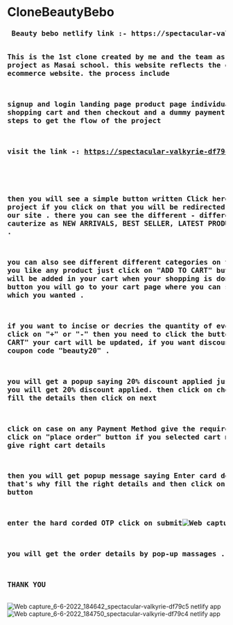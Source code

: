 # CloneBeautyBebo
<h3><pre> Beauty bebo netlify link :- https://spectacular-valkyrie-df79c4.netlify.app/

This is the 1st clone created by me and the team as a construct week project as Masai school. this website reflects the overall process of an ecommerce website. the process include

signup and login
landing page
product page
individual product page
shopping cart
and then checkout and a dummy payment page
follow these steps to get the flow of the project

visit the link -: https://spectacular-valkyrie-df79c4.netlify.app/
<!-- <img src="https://drive.google.com/file/d/1enNikyNyyC76eqMhHG4VdTN7rxJ1fma0/view?usp=sharing" alt="first page"> -->

then you will see a simple button written Click here to see my project
if you click on that you will be redirected to the home page of our site .
there you can see the different - different products cauterize as NEW ARRIVALS, BEST SELLER, LATEST PRODUCTS, MOST VIEWED .

you can also see different different categories on the dropdown .
if you like any product just click on "ADD TO CART" button and the item will be added in your cart
when your shopping is done click on MY CART button you will go to your cart page
where you can see all the products which you wanted .

if you want to incise or decries the quantity of every item  simply click on "+" or "-"
then you need to click the button "UPDATE SHOPPING CART" your cart will be updated,
if you want discount you can give the coupon code "beauty20" .

you will get a popup saying 20% discount applied just click ok and you will get 20% discount applied.
then click on checkout button and fill the details then click on next

click on case on any Payment Method give the required details 
next click on "place order" button if you selected cart method and did not give right cart details

then you will get popup message saying Enter card details correctly
that's why fill the right details and then click on "place order" button



enter the hard corded OTP click on submit![Web capture_6-6-2022_184719_spectacular-valkyrie-df79c4 netlify app](https://user-images.githubusercontent.com/99732603/172173782-edb673c8-5615-4379-9791-acd4c84d1ff6.jpeg)

you will get the order details by pop-up massages .



THANK YOU</pre></h3>

![Web capture_6-6-2022_184642_spectacular-valkyrie-df79c5 netlify app](https://user-images.githubusercontent.com/99732603/172173058-de704bbd-809b-47c8-8255-2926c97cd6cd.jpeg)![Web capture_6-6-2022_184750_spectacular-valkyrie-df79c4 netlify app](https://user-images.githubusercontent.com/99732603/172173650-4e75c94d-01fe-49f7-b624-05029e2f30ba.jpeg)
